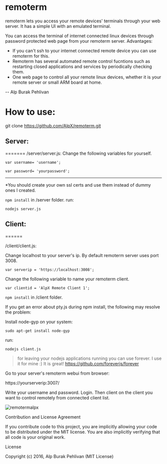 # remoterm
remoterm lets you access your remote devices' terminals through your web server. It has a simple UI with an emulated terminal.

You can access the terminal of internet connected linux devices through password protected web page from your remoterm server.
Advantages:
- If you can't ssh to your internet connected remote device you can use remoterm for this.
- Remoterm has several automated remote control fucntions such as restarting closed applications and services by periodically checking them.
- One web page to control all your remote linux devices, whether it is your remote server or small ARM board at home.

--
Alp Burak Pehlivan

# How to use:
git clone https://github.com/AlpX/remoterm.git

## Server:
=======
/server/server.js:
Change the following variables for yourself.

`var username= 'username';`

`var password= 'yourpassword';`

-----
*You should create your own ssl certs and use them instead of dummy ones I created.

`npm install` in /server folder. run:

`nodejs server.js`

## Client:
======

/client/client.js:

Change localhost to your server's ip. By default remoterm server uses port 3008.

`var serverip = 'https://localhost:3008';`

Change the following variable to name your remoterm client.

`var clientid = 'AlpX Remote Client 1';`

`npm install` in /client folder.

If you get an error about pty.js during npm install, the following may resolve the problem:

Install node-gyp on your system:

`sudo apt-get install node-gyp`

run:

`nodejs client.js`

> for leaving your nodejs applications running you can use forever. I use it for mine :) It is great!
https://github.com/foreverjs/forever

Go to your server's remoterm webui from browser:

https://yourserverip:3007/

Write your username and password. Login. Then client on the client you want to control remotely from connected client list.

![remotermalpx](https://cloud.githubusercontent.com/assets/1581359/15782508/4a717dac-29b3-11e6-9a37-290e52ab0360.png)

Contribution and License Agreement

If you contribute code to this project, you are implicitly allowing your code to be distributed under the MIT license. You are also implicitly verifying that all code is your original work.

License

Copyright (c) 2016, Alp Burak Pehlivan (MIT License)
